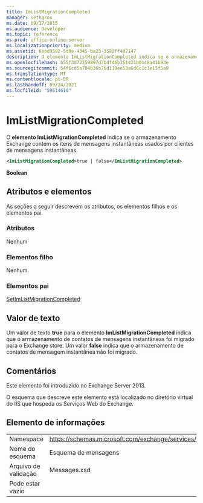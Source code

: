 ```yaml
---
title: ImListMigrationCompleted
manager: sethgros
ms.date: 09/17/2015
ms.audience: Developer
ms.topic: reference
ms.prod: office-online-server
ms.localizationpriority: medium
ms.assetid: 6eed9502-5d9e-4345-ba23-3582ff487147
description: O elemento ImListMigrationCompleted indica se o armazenamento Exchange contém os itens de mensagens instantâneas usados pelos clientes de mensagens instantâneas.
ms.openlocfilehash: b55f3d72259897d7bdf46b351421b0148a41b93e
ms.sourcegitcommit: 54f6cd5a704b36b76d110ee53a6d6c1c3e15f5a9
ms.translationtype: MT
ms.contentlocale: pt-BR
ms.lasthandoff: 09/24/2021
ms.locfileid: "59514610"
---
```

# <a name="imlistmigrationcompleted"></a>ImListMigrationCompleted

O **elemento ImListMigrationCompleted** indica se o armazenamento Exchange contém os itens de mensagens instantâneas usados por clientes de mensagens instantâneas. 
  
```XML
<ImListMigrationCompleted>true | false</ImListMigrationCompleted>
```

 **Boolean**
## <a name="attributes-and-elements"></a>Atributos e elementos

As seções a seguir descrevem os atributos, os elementos filhos e os elementos pai.
  
### <a name="attributes"></a>Atributos

Nenhum
  
### <a name="child-elements"></a>Elementos filho

Nenhum.
  
### <a name="parent-elements"></a>Elementos pai

[SetImListMigrationCompleted](setimlistmigrationcompleted.md)
  
## <a name="text-value"></a>Valor de texto

Um valor de texto **true** para o elemento **ImListMigrationCompleted** indica que o armazenamento de contatos de mensagens instantâneas foi migrado para o Exchange store. Um valor **false** indica que o armazenamento de contatos de mensagem instantânea não foi migrado. 
  
## <a name="remarks"></a>Comentários

Este elemento foi introduzido no Exchange Server 2013.
  
O esquema que descreve este elemento está localizado no diretório virtual do IIS que hospeda os Serviços Web do Exchange.
  
## <a name="element-information"></a>Elemento de informações

|||
|:-----|:-----|
|Namespace  <br/> |https://schemas.microsoft.com/exchange/services/2006/messages  <br/> |
|Nome do esquema  <br/> |Esquema de mensagens  <br/> |
|Arquivo de validação  <br/> |Messages.xsd  <br/> |
|Pode estar vazio  <br/> ||
   

